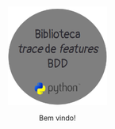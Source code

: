 <!-- For full documentation visit [mkdocs.org](http://mkdocs.org). -->

<style> p { text-align: center; text-indent: 30px; } </style>

<p align="center">
  <img src="img/mini-logo.png" width="200px" height="200px"/></p>

<p align="center">
Bem vindo!
</p>
